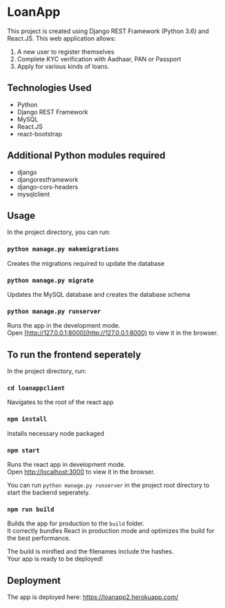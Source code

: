 # LoanApp

This project is created using Django REST Framework (Python 3.6) and React.JS. This web application allows:
1. A new user to register themselves 
2. Complete KYC verification with Aadhaar, PAN or Passport 
3. Apply for various kinds of loans.

## Technologies Used
<ul>
<li> Python</li>
<li> Django REST Framework</li>
<li> MySQL </li>
<li> React.JS</li>
<li> react-bootstrap</li>
</ul>

## Additional Python modules required
<ul>
<li> django
<li> djangorestframework
<li> django-cors-headers
<li> mysqlclient
</ul>


## Usage

In the project directory, you can run:

### `python manage.py makemigrations`

Creates the migrations required to update the database

### `python manage.py migrate`

Updates the MySQL database and creates the database schema


### `python manage.py runserver`

Runs the app in the development mode.<br />
Open [http://127.0.0.1:8000](http://127.0.0.1:8000) to view it in the browser.

## To run the frontend seperately
In the project directory, run:

### `cd loanappclient`
Navigates to the root of the react app
### `npm install`
Installs necessary node packaged
### `npm start`
Runs the react app in development mode.<br />
Open [http://localhost:3000](http://localhost:3000) to view it in the browser.

You can run `python manage.py runserver` in the project root directory to start the backend seperately.


### `npm run build`

Builds the app for production to the `build` folder.<br />
It correctly bundles React in production mode and optimizes the build for the best performance.

The build is minified and the filenames include the hashes.<br />
Your app is ready to be deployed!

## Deployment

The app is deployed here: https://loanapp2.herokuapp.com/

